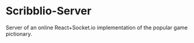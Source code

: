# Scribblio-Server
Server of an online React+Socket.io implementation of the popular game pictionary.
